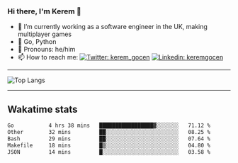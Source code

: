 ### Hi there, I'm Kerem 👋

- 🔭 I’m currently working as a software engineer in the UK, making multiplayer games
- :seedling: Go, Python
- :man: Pronouns: he/him
- 📫 How to reach me: [![Twitter: kerem_gocen](https://img.shields.io/twitter/follow/kerem_gocen?style=social)](https://twitter.com/kerem_gocen)
[![Linkedin: keremgocen](https://img.shields.io/badge/kerem-linkedin-blue?style=flat-square&logo=Linkedin&logoColor=white&link=https://www.linkedin.com/in/keremgocen/)](https://www.linkedin.com/in/keremgocen/)
<!--
**keremgocen/keremgocen** is a ✨ _special_ ✨ repository because its `README.md` (this file) appears on your GitHub profile.

Here are some ideas to get you started:

- 🔭 I’m currently working on ...
- 🌱 I’m currently learning ...
- 👯 I’m looking to collaborate on ...
- 🤔 I’m looking for help with ...
- 💬 Ask me about ...
- 📫 How to reach me: ...
- 😄 Pronouns: ...
- ⚡ Fun fact: ...
-->

---

![Top Langs](https://github-readme-stats.vercel.app/api/top-langs/?username=keremgocen&layout=compact)

---

## Wakatime stats

<!--START_SECTION:waka-->

```txt
Go           4 hrs 38 mins   █████████████████▓░░░░░░░   71.12 %
Other        32 mins         ██░░░░░░░░░░░░░░░░░░░░░░░   08.25 %
Bash         29 mins         ██░░░░░░░░░░░░░░░░░░░░░░░   07.64 %
Makefile     18 mins         █▒░░░░░░░░░░░░░░░░░░░░░░░   04.80 %
JSON         14 mins         █░░░░░░░░░░░░░░░░░░░░░░░░   03.58 %
```

<!--END_SECTION:waka-->
